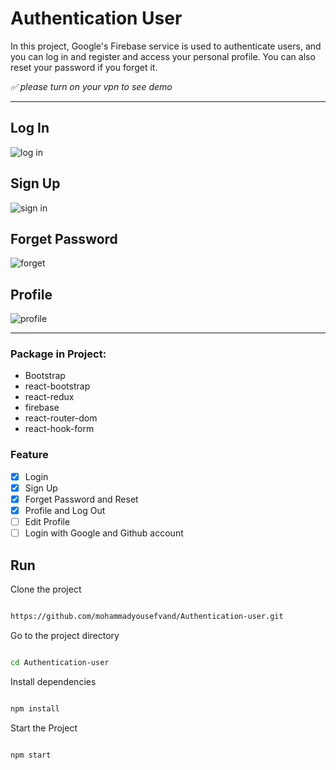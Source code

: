 # Authentication User

In this project, Google's Firebase service is used to authenticate users, and you can log in and register and access your personal profile. You can also reset your password if you forget it.

*✅ please turn on your vpn to see demo*

---
## Log In
![log in](https://user-images.githubusercontent.com/91375726/185105086-c915e76b-87bf-46c5-bb99-8fc4502d9a21.png)

## Sign Up
![sign in](https://user-images.githubusercontent.com/91375726/185105197-5a68e94e-e7e2-4692-a216-895240f7fa7f.png)

## Forget Password
![forget](https://user-images.githubusercontent.com/91375726/185105205-21f80e9f-9ba1-4b7f-a193-d03f77c99518.png)

## Profile
![profile](https://user-images.githubusercontent.com/91375726/185105210-fca04e09-8b5c-49d2-bc2b-fc721844d616.png)

---

### Package in Project:

- Bootstrap
- react-bootstrap
- react-redux
- firebase
- react-router-dom
- react-hook-form

### Feature

- [x] Login
- [x] Sign Up
- [x] Forget Password and Reset
- [x] Profile and Log Out
- [ ] Edit Profile
- [ ] Login with Google and Github account

## Run

Clone the project

```bash

https://github.com/mohammadyousefvand/Authentication-user.git

```

Go to the project directory

```bash

cd Authentication-user


```

Install dependencies

```bash

npm install

```

Start the Project

```bash

npm start
```
